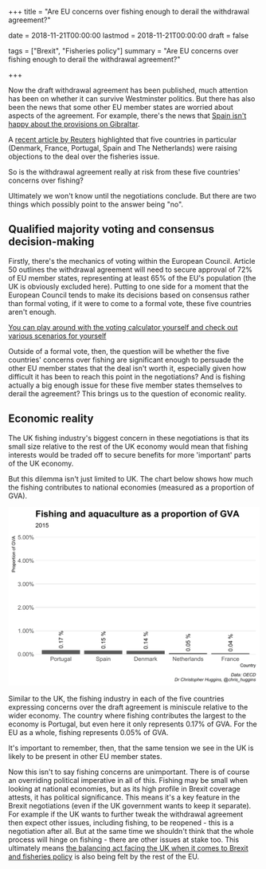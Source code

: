 +++
title = "Are EU concerns over fishing enough to derail the withdrawal agreement?"

date = 2018-11-21T00:00:00
lastmod = 2018-11-21T00:00:00
draft = false

tags = ["Brexit", "Fisheries policy"]
summary = "Are EU concerns over fishing enough to derail the withdrawal agreement?"

+++

Now the draft withdrawal agreement has been published, much attention has been on whether it can survive Westminster politics. But there has also been the news that some other EU member states are worried about aspects of the agreement. For example, there's the news that [Spain isn't happy about the provisions on Gibraltar](https://www.bbc.co.uk/news/world-europe-46267684).

A [recent article by Reuters](https://www.reuters.com/article/us-britain-eu-27-idUSKCN1NK27T) highlighted that five countries in particular (Denmark, France, Portugal, Spain and The Netherlands) were raising objections to the deal over the fisheries issue.

So is the withdrawal agreement really at risk from these five countries' concerns over fishing?

Ultimately we won't know until the negotiations conclude. But there are two things which possibly point to the answer being "no".

## Qualified majority voting and consensus decision-making

Firstly, there's the mechanics of voting within the European Council. Article 50 outlines the withdrawal agreement will need to secure approval of 72% of EU member states, representing at least 65% of the EU's population (the UK is obviously excluded here). Putting to one side for a moment that the European Council tends to make its decisions based on consensus rather than formal voting, if it were to come to a formal vote, these five countries aren't enough.

[You can play around with the voting calculator yourself and check out various scenarios for yourself](https://www.consilium.europa.eu/en/council-eu/voting-system/voting-calculator/)

Outside of a formal vote, then, the question will be whether the five countries' concerns over fishing are significant enough to persuade the other EU member states that the deal isn't worth it, especially given how difficult it has been to reach this point in the negotiations? And is fishing actually a big enough issue for these five member states themselves to derail the agreement? This brings us to the question of economic reality.


## Economic reality

The UK fishing industry's biggest concern in these negotiations is that its small size relative to the rest of the UK economy would mean that fishing interests would be traded off to secure benefits for more 'important' parts of the UK economy.

But this dilemma isn't just limited to UK. The chart below shows how much the fishing contributes to national economies (measured as a proportion of GVA).

![](https://github.com/christopherhuggins/website/raw/master/static/img/posts/20181121/fishing_gva.png)

Similar to the UK, the fishing industry in each of the five countries expressing concerns over the draft agreement is miniscule relative to the wider economy. The country where fishing contributes the largest to the economy is Portugal, but even here it only represents 0.17% of GVA. For the EU as a whole, fishing represents 0.05% of GVA.

It's important to remember, then, that the same tension we see in the UK is likely to be present in other EU member states.

Now this isn't to say fishing concerns are unimportant. There is of course an overriding political imperative in all of this. Fishing may be small when looking at national economies, but as its high profile in Brexit coverage attests, it has political significance. This means it's a key feature in the Brexit negotiations (even if the UK government wants to keep it separate). For example if the UK wants to further tweak the withdrawal agreement then expect other issues, including fishing, to be reopened - this is a negotiation after all. But at the same time we shouldn't think that the whole process will hinge on fishing - there are other issues at stake too. This ultimately means [the balancing act facing the UK when it comes to Brexit and fisheries policy](https://www.brexitenvironment.co.uk/2018/03/19/fisheries-brexit-balancing-act/) is also being felt by the rest of the EU.

